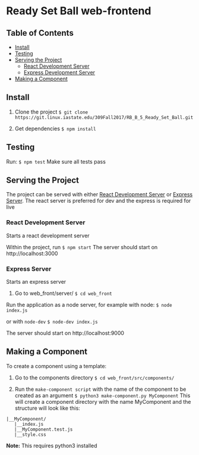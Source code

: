 # Ready Set Ball web-frontend

## Table of Contents
- [Install](#install)
- [Testing](#testing)
- [Serving the Project](#serving-the-project)
  - [React Development Server](#react-development-server)
  - [Express Development Server](#express-server)
- [Making a Component](#making-a-component)


## Install
1. Clone the project
`$ git clone https://git.linux.iastate.edu/309Fall2017/RB_B_5_Ready_Set_Ball.git`

2. Get dependencies
`$ npm install`

## Testing
Run:
`$ npm test`
Make sure all tests pass


## Serving the Project

The project can be served with either [React Development Server](#react-development-server) or [Express Server](#express-server). The react server is preferred for dev and the express is required for live

### React Development Server
Starts a react development server

Within the project, run
`$ npm start`
The server should start on http://localhost:3000

### Express Server
Starts an express server
1. Go to web_front/server/
`$ cd web_front`

Run the application as a node server, for example with node:
`$ node index.js`

or with `node-dev`
`$ node-dev index.js`

The server should start on http://localhost:9000

## Making a Component
To create a component using a template:

1. Go to the components directory
`$ cd web_front/src/components/`

2. Run the `make-component script` with the name of the component to be created as an argument
`$ python3 make-component.py MyComponent`
This will create a component directory with the name MyComponent and the structure will look like this:
```
|__MyComponent/
   |__index.js
   |__MyComponent.test.js
   |__style.css
```

**Note:** This requires python3 installed
